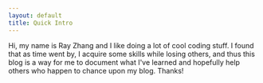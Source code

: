 ```yaml
---
layout: default
title: Quick Intro
---
```

Hi, my name is Ray Zhang and I like doing a lot of cool coding stuff. I found that as time went by, I acquire some skills while losing others, and thus this blog is a way for me to document what I've learned and hopefully help others who happen to chance upon my blog. Thanks!

<script src="https://utteranc.es/client.js" repo="OneRaynyDay/oneraynyday.github.io" issue-term="pathname" theme="github-light" crossorigin="anonymous" async> </script>
